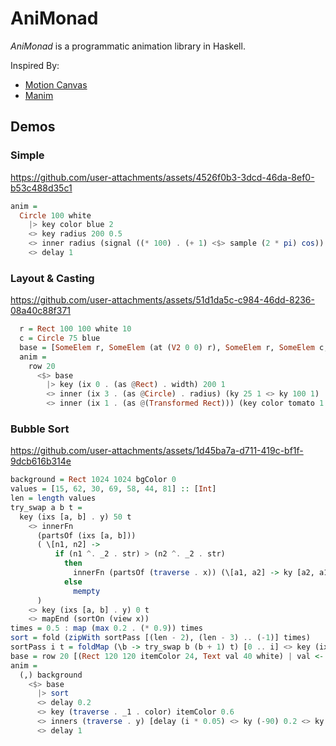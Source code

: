 # AniMonad
_AniMonad_ is a programmatic animation library in Haskell.

Inspired By:
- [Motion Canvas](https://motioncanvas.io/)
- [Manim](https://www.manim.community/)

## Demos
### Simple
https://github.com/user-attachments/assets/4526f0b3-3dcd-46da-8ef0-b53c488d35c1
```haskell
anim =
  Circle 100 white
    |> key color blue 2
    <> key radius 200 0.5
    <> inner radius (signal ((* 100) . (+ 1) <$> sample (2 * pi) cos))
    <> delay 1
```

### Layout & Casting
https://github.com/user-attachments/assets/51d1da5c-c984-46dd-8236-08a40c88f371
```haskell
  r = Rect 100 100 white 10
  c = Circle 75 blue
  base = [SomeElem r, SomeElem (at (V2 0 0) r), SomeElem r, SomeElem c, SomeElem r]
  anim =
    row 20
      <$> base
        |> key (ix 0 . (as @Rect) . width) 200 1
        <> inner (ix 3 . (as @Circle) . radius) (ky 25 1 <> ky 100 1)
        <> inner (ix 1 . (as @(Transformed Rect))) (key color tomato 1 <> key rotation 90 1)
```

### Bubble Sort
https://github.com/user-attachments/assets/1d45ba7a-d711-419c-bf1f-9dcb616b314e
```haskell
background = Rect 1024 1024 bgColor 0
values = [15, 62, 30, 69, 58, 44, 81] :: [Int]
len = length values
try_swap a b t =
  key (ixs [a, b] . y) 50 t
    <> innerFn
      (partsOf (ixs [a, b]))
      ( \[n1, n2] ->
          if (n1 ^. _2 . str) > (n2 ^. _2 . str)
            then
              innerFn (partsOf (traverse . x)) (\[a1, a2] -> ky [a2, a1] t)
            else
              mempty
      )
    <> key (ixs [a, b] . y) 0 t
    <> mapEnd (sortOn (view x))
times = 0.5 : map (max 0.2 . (* 0.9)) times
sort = fold (zipWith sortPass [(len - 2), (len - 3) .. (-1)] times)
sortPass i t = foldMap (\b -> try_swap b (b + 1) t) [0 .. i] <> key (ix (i + 1) . _1 . color) disabledColor t
base = row 20 [(Rect 120 120 itemColor 24, Text val 40 white) | val <- values]
anim =
  (,) background
    <$> base
      |> sort
      <> delay 0.2
      <> key (traverse . _1 . color) itemColor 0.6
      <> inners (traverse . y) [delay (i * 0.05) <> ky (-90) 0.2 <> ky 0 0.2 | i <- [0 ..]]
      <> delay 1
```
